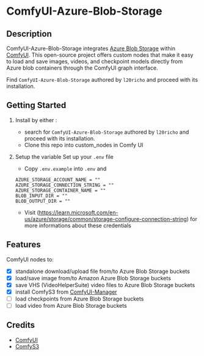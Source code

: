 # ComfyUI-Azure-Blob-Storage

## Description

ComfyUI-Azure-Blob-Storage integrates [Azure Blob Storage](https://azure.microsoft.com/en-us/products/storage/blobs/) within [ComfyUI](https://github.com/comfyanonymous/ComfyUI). This open-source project offers custom nodes that make it easy to load and save images, videos, and checkpoint models directly from Azure blob containers through the ComfyUI graph interface.

Find ```ComfyUI-Azure-Blob-Storage``` authored by ```l20richo``` and proceed with its installation.

## Getting Started
1. Install by either : 
    - search for ```ComfyUI-Azure-Blob-Storage``` authored by ```l20richo``` and proceed with its installation.
    - Clone this repo into custom_nodes in Comfy UI 

2. Setup the variable
Set up your `.env` file 
    - Copy `.env.example` into `.env` and 

    ```
    AZURE_STORAGE_ACCOUNT_NAME = ""
    AZURE_STORAGE_CONNECTION_STRING = ""
    AZURE_STORAGE_CONTAINER_NAME = ""
    BLOB_INPUT_DIR = ""
    BLOB_OUTPUT_DIR = ""
    ```
    - Visit (https://learn.microsoft.com/en-us/azure/storage/common/storage-configure-connection-string) for more informations about these credentials



## Features 
ComfyUI nodes to:
- [x] standalone download/upload file from/to Azure Blob Storage buckets
- [x] load/save image from/to Amazon Azure Blob Storage buckets
- [x] save VHS (VideoHelperSuite) video files to Azure Blob Storage buckets
- [x] install ComfyS3 from [ComfyUI-Manager](https://github.com/ltdrdata/ComfyUI-Manager)
- [ ] load checkpoints from Azure Blob Storage buckets
- [ ] load video from Azure Blob Storage buckets
## Credits
- [ComfyUI](https://github.com/comfyanonymous/ComfyUI)
- [ComfyS3](https://github.com/TemryL/ComfyS3.git)